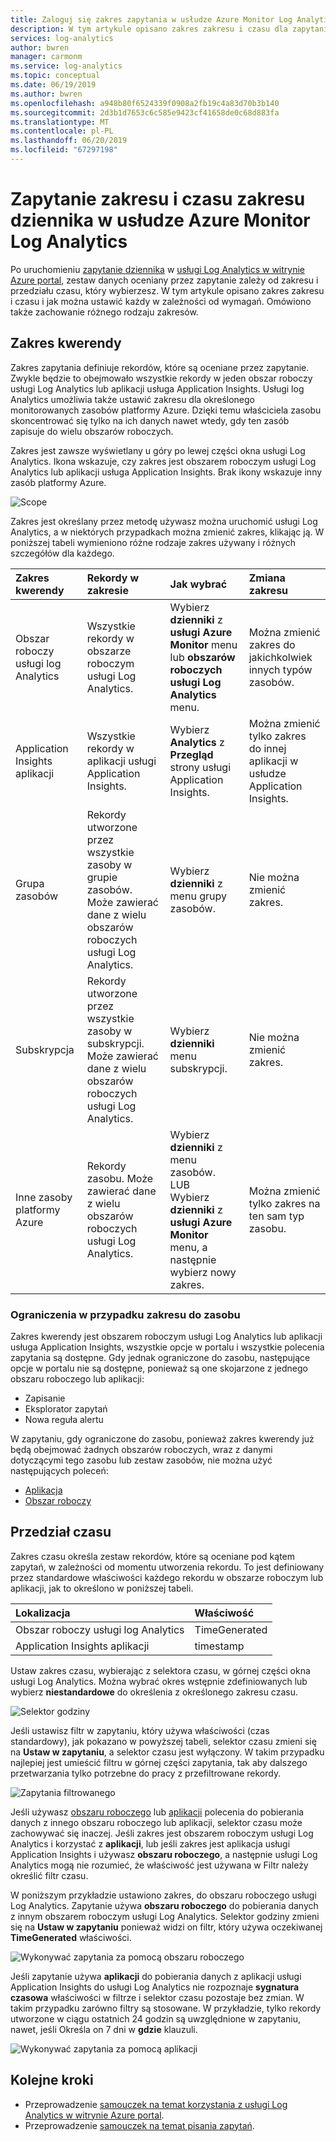 ```yaml
---
title: Zaloguj się zakres zapytania w usłudze Azure Monitor Log Analytics | Dokumentacja firmy Microsoft
description: W tym artykule opisano zakres zakresu i czasu dla zapytania dzienników w usłudze Azure Monitor Log Analytics.
services: log-analytics
author: bwren
manager: carmonm
ms.service: log-analytics
ms.topic: conceptual
ms.date: 06/19/2019
ms.author: bwren
ms.openlocfilehash: a948b80f6524339f0908a2fb19c4a83d70b3b140
ms.sourcegitcommit: 2d3b1d7653c6c585e9423cf41658de0c68d883fa
ms.translationtype: MT
ms.contentlocale: pl-PL
ms.lasthandoff: 06/20/2019
ms.locfileid: "67297198"
---
```

# <a name="log-query-scope-and-time-range-in-azure-monitor-log-analytics"></a>Zapytanie zakresu i czasu zakresu dziennika w usłudze Azure Monitor Log Analytics
Po uruchomieniu [zapytanie dziennika](log-query-overview.md) w [usługi Log Analytics w witrynie Azure portal](get-started-portal.md), zestaw danych oceniany przez zapytanie zależy od zakresu i przedziału czasu, który wybierzesz. W tym artykule opisano zakres zakresu i czasu i jak można ustawić każdy w zależności od wymagań. Omówiono także zachowanie różnego rodzaju zakresów.


## <a name="query-scope"></a>Zakres kwerendy
Zakres zapytania definiuje rekordów, które są oceniane przez zapytanie. Zwykle będzie to obejmowało wszystkie rekordy w jeden obszar roboczy usługi Log Analytics lub aplikacji usługa Application Insights. Usługi log Analytics umożliwia także ustawić zakresu dla określonego monitorowanych zasobów platformy Azure. Dzięki temu właściciela zasobu skoncentrować się tylko na ich danych nawet wtedy, gdy ten zasób zapisuje do wielu obszarów roboczych.

Zakres jest zawsze wyświetlany u góry po lewej części okna usługi Log Analytics. Ikona wskazuje, czy zakres jest obszarem roboczym usługi Log Analytics lub aplikacji usługa Application Insights. Brak ikony wskazuje inny zasób platformy Azure.

![Scope](media/scope/scope.png)

Zakres jest określany przez metodę używasz można uruchomić usługi Log Analytics, a w niektórych przypadkach można zmienić zakres, klikając ją. W poniższej tabeli wymieniono różne rodzaje zakres używany i różnych szczegółów dla każdego.

| Zakres kwerendy | Rekordy w zakresie | Jak wybrać | Zmiana zakresu |
|:---|:---|:---|:---|
| Obszar roboczy usługi log Analytics | Wszystkie rekordy w obszarze roboczym usługi Log Analytics. | Wybierz **dzienniki** z **usługi Azure Monitor** menu lub **obszarów roboczych usługi Log Analytics** menu.  | Można zmienić zakres do jakichkolwiek innych typów zasobów. |
| Application Insights aplikacji | Wszystkie rekordy w aplikacji usługi Application Insights. | Wybierz **Analytics** z **Przegląd** strony usługi Application Insights. | Można zmienić tylko zakres do innej aplikacji w usłudze Application Insights. |
| Grupa zasobów | Rekordy utworzone przez wszystkie zasoby w grupie zasobów. Może zawierać dane z wielu obszarów roboczych usługi Log Analytics. | Wybierz **dzienniki** z menu grupy zasobów. | Nie można zmienić zakres.|
| Subskrypcja | Rekordy utworzone przez wszystkie zasoby w subskrypcji. Może zawierać dane z wielu obszarów roboczych usługi Log Analytics. | Wybierz **dzienniki** menu subskrypcji.   | Nie można zmienić zakres. |
| Inne zasoby platformy Azure | Rekordy zasobu. Może zawierać dane z wielu obszarów roboczych usługi Log Analytics.  | Wybierz **dzienniki** z menu zasobów.<br>LUB<br>Wybierz **dzienniki** z **usługi Azure Monitor** menu, a następnie wybierz nowy zakres. | Można zmienić tylko zakres na ten sam typ zasobu. |

### <a name="limitations-when-scoped-to-a-resource"></a>Ograniczenia w przypadku zakresu do zasobu

Zakres kwerendy jest obszarem roboczym usługi Log Analytics lub aplikacji usługa Application Insights, wszystkie opcje w portalu i wszystkie polecenia zapytania są dostępne. Gdy jednak ograniczone do zasobu, następujące opcje w portalu nie są dostępne, ponieważ są one skojarzone z jednego obszaru roboczego lub aplikacji:

- Zapisanie
- Eksplorator zapytań
- Nowa reguła alertu

W zapytaniu, gdy ograniczone do zasobu, ponieważ zakres kwerendy już będą obejmować żadnych obszarów roboczych, wraz z danymi dotyczącymi tego zasobu lub zestaw zasobów, nie można użyć następujących poleceń:

- [Aplikacja](app-expression.md)
- [Obszar roboczy](workspace-expression.md)
 


## <a name="time-range"></a>Przedział czasu
Zakres czasu określa zestaw rekordów, które są oceniane pod kątem zapytań, w zależności od momentu utworzenia rekordu. To jest definiowany przez standardowe właściwości każdego rekordu w obszarze roboczym lub aplikacji, jak to określono w poniższej tabeli.

| Lokalizacja | Właściwość |
|:---|:---|
| Obszar roboczy usługi log Analytics          | TimeGenerated |
| Application Insights aplikacji | timestamp     |

Ustaw zakres czasu, wybierając z selektora czasu, w górnej części okna usługi Log Analytics.  Można wybrać okres wstępnie zdefiniowanych lub wybierz **niestandardowe** do określenia z określonego zakresu czasu.

![Selektor godziny](media/scope/time-picker.png)

Jeśli ustawisz filtr w zapytaniu, który używa właściwości (czas standardowy), jak pokazano w powyższej tabeli, selektor czasu zmieni się na **Ustaw w zapytaniu**, a selektor czasu jest wyłączony. W takim przypadku najlepiej jest umieścić filtru w górnej części zapytania, tak aby dalszego przetwarzania tylko potrzebne do pracy z przefiltrowane rekordy.

![Zapytania filtrowanego](media/scope/query-filtered.png)

Jeśli używasz [obszaru roboczego](workspace-expression.md) lub [aplikacji](app-expression.md) polecenia do pobierania danych z innego obszaru roboczego lub aplikacji, selektor czasu może zachowywać się inaczej. Jeśli zakres jest obszarem roboczym usługi Log Analytics i korzystać z **aplikacji**, lub jeśli zakres jest aplikacja usługi Application Insights i używasz **obszaru roboczego**, a następnie usługi Log Analytics mogą nie rozumieć, że właściwość jest używana w Filtr należy określić filtr czasu.

W poniższym przykładzie ustawiono zakres, do obszaru roboczego usługi Log Analytics.  Zapytanie używa **obszaru roboczego** do pobierania danych z innym obszarem roboczym usługi Log Analytics. Selektor godziny zmieni się na **Ustaw w zapytaniu** ponieważ widzi on filtr, który używa oczekiwanej **TimeGenerated** właściwości.

![Wykonywać zapytania za pomocą obszaru roboczego](media/scope/query-workspace.png)

Jeśli zapytanie używa **aplikacji** do pobierania danych z aplikacji usługi Application Insights do usługi Log Analytics nie rozpoznaje **sygnatura czasowa** właściwości w filtrze i selektor czasu pozostaje bez zmian. W takim przypadku zarówno filtry są stosowane. W przykładzie, tylko rekordy utworzone w ciągu ostatnich 24 godzin są uwzględnione w zapytaniu, nawet, jeśli Określa on 7 dni w **gdzie** klauzuli.

![Wykonywać zapytania za pomocą aplikacji](media/scope/query-app.png)

## <a name="next-steps"></a>Kolejne kroki

- Przeprowadzenie [samouczek na temat korzystania z usługi Log Analytics w witrynie Azure portal](get-started-portal.md).
- Przeprowadzenie [samouczek na temat pisania zapytań](get-started-queries.md).